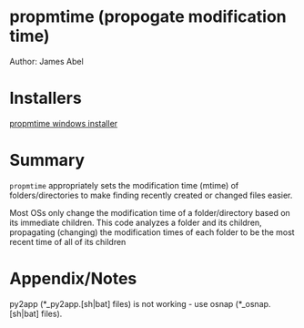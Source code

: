 # propmtime (propogate modification time) #
Author: James Abel

# Installers #
[propmtime windows installer](https://s3.amazonaws.com/abel.co/propmtime/propmtime_installer.exe)

# Summary #
`propmtime` appropriately sets the modification time (mtime) of folders/directories to make finding recently created or changed files easier.

Most OSs only change the modification time of a folder/directory based on its
immediate children.  This code analyzes a folder and its children, propagating (changing) the
modification times of each folder to be the most recent time of all of its children

# Appendix/Notes #

py2app (\*_py2app.[sh|bat] files) is not working - use osnap (\*_osnap.[sh|bat] files).
